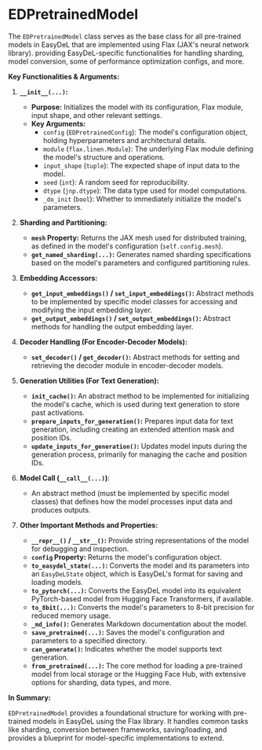 # EDPretrainedModel

The `EDPretrainedModel` class serves as the base class for all pre-trained models in EasyDeL that are implemented using Flax (JAX's neural network library). providing EasyDeL-specific functionalities for handling sharding, model conversion, some of performance optimization configs, and more.



**Key Functionalities & Arguments:**

1. **`__init__(...)`:**
   - **Purpose:** Initializes the model with its configuration, Flax module, input shape, and other relevant settings.
   - **Key Arguments:**
      - `config` (`EDPretrainedConfig`): The model's configuration object, holding hyperparameters and architectural details.
      - `module` (`flax.linen.Module`): The underlying Flax module defining the model's structure and operations. 
      - `input_shape` (`tuple`): The expected shape of input data to the model.
      - `seed` (`int`):  A random seed for reproducibility.
      - `dtype` (`jnp.dtype`):  The data type used for model computations.
      - `_do_init` (`bool`): Whether to immediately initialize the model's parameters.

2. **Sharding and Partitioning:**
   - **`mesh` Property:** Returns the JAX mesh used for distributed training, as defined in the model's configuration (`self.config.mesh`).
   - **`get_named_sharding(...)`:** Generates named sharding specifications based on the model's parameters and configured partitioning rules.

3. **Embedding Accessors:**
   - **`get_input_embeddings()` / `set_input_embeddings()`:** Abstract methods to be implemented by specific model classes for accessing and modifying the input embedding layer.
   - **`get_output_embeddings()` / `set_output_embeddings()`:**  Abstract methods for handling the output embedding layer.

4. **Decoder Handling (For Encoder-Decoder Models):**
   - **`set_decoder()` / `get_decoder()`:**  Abstract methods for setting and retrieving the decoder module in encoder-decoder models.

5. **Generation Utilities (For Text Generation):**
   - **`init_cache()`:** An abstract method to be implemented for initializing the model's cache, which is used during text generation to store past activations. 
   - **`prepare_inputs_for_generation()`:** Prepares input data for text generation, including creating an extended attention mask and position IDs.
   - **`update_inputs_for_generation()`:** Updates model inputs during the generation process, primarily for managing the cache and position IDs.

6. **Model Call (`__call__(...)`)**: 
   - An abstract method (must be implemented by specific model classes) that defines how the model processes input data and produces outputs. 

7. **Other Important Methods and Properties:**
   - **`__repr__()` / `__str__()`:**  Provide string representations of the model for debugging and inspection.
   - **`config` Property:**  Returns the model's configuration object.
   - **`to_easydel_state(...)`:** Converts the model and its parameters into an `EasyDeLState` object, which is EasyDeL's format for saving and loading models. 
   - **`to_pytorch(...)`:**  Converts the EasyDeL model into its equivalent PyTorch-based model from Hugging Face Transformers, if available.
   - **`to_8bit(...)`:**  Converts the model's parameters to 8-bit precision for reduced memory usage. 
   - **`_md_info()`:** Generates Markdown documentation about the model. 
   - **`save_pretrained(...)`:** Saves the model's configuration and parameters to a specified directory.
   - **`can_generate()`:**  Indicates whether the model supports text generation.
   - **`from_pretrained(...)`:**  The core method for loading a pre-trained model from local storage or the Hugging Face Hub, with extensive options for sharding, data types, and more.

**In Summary:**

`EDPretrainedModel` provides a foundational structure for working with pre-trained models in EasyDeL using the Flax library.  It handles common tasks like sharding, conversion between frameworks, saving/loading, and provides a blueprint for model-specific implementations to extend. 


